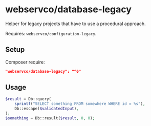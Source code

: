 # webservco/database-legacy

Helper for legacy projects that have to use a procedural approach.

Requires: `webservco/configuration-legacy`.

## Setup

Composer require:

```json
"webservco/database-legacy": "^0"
```

## Usage

```php
$result = Db::query(
    sprintf("SELECT something FROM somewhere WHERE id = %s"),
    Db::escape($validatedInput),
);
$something = Db::result($result, 0, 0);
```
